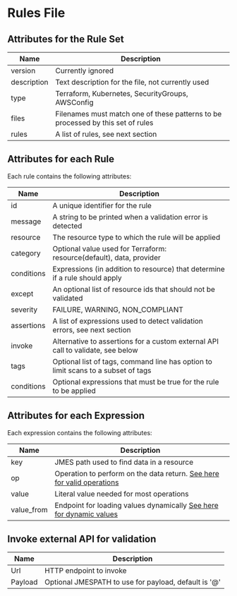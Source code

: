 # Rules File

## Attributes for the Rule Set

|Name       |Description                                                                         |
|-----------|------------------------------------------------------------------------------------|
|version    |Currently ignored                                                                   |
|description|Text description for the file, not currently used                                   |
|type       |Terraform, Kubernetes, SecurityGroups, AWSConfig                                    |
|files      |Filenames must match one of these patterns to be processed by this set of rules     |
|rules      |A list of rules, see next section                                                   |

## Attributes for each Rule

Each rule contains the following attributes:

|Name       |Description                                                                         |
|-----------|------------------------------------------------------------------------------------|
|id         | A unique identifier for the rule                                                   |
|message    | A string to be printed when a validation error is detected                         |
|resource   | The resource type to which the rule will be applied                                |
|category   | Optional value used for Terraform: resource(default), data, provider               |
|conditions | Expressions (in addition to resource) that determine if a rule should apply        |
|except     | An optional list of resource ids that should not be validated                      |
|severity   | FAILURE, WARNING, NON_COMPLIANT                                                    |
|assertions | A list of expressions used to detect validation errors, see next section           |
|invoke     | Alternative to assertions for a custom external API call to validate, see below    |
|tags       | Optional list of tags, command line has option to limit scans to a subset of tags  |
|conditions | Optional expressions that must be true for the rule to be applied                  |

## Attributes for each Expression

Each expression contains the following attributes:

|Name       |Description                                                                         |
|-----------|------------------------------------------------------------------------------------|
|key        | JMES path used to find data in a resource                                          |
|op         | Operation to perform on the data return. [See here for valid operations](operations.md) |
|value      | Literal value needed for most operations                                           |
|value_from | Endpoint for loading values dynamically [See here for dynamic values](value_from.md) |

## Invoke external API for validation

|Name       | Description                                                                        |
|-----------|------------------------------------------------------------------------------------|
|Url        | HTTP endpoint to invoke                                                            |
|Payload    | Optional JMESPATH to use for payload, default is '@'                               |

